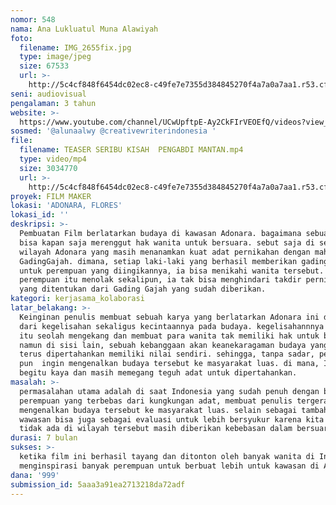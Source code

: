 ```yaml
---
nomor: 548
nama: Ana Lukluatul Muna Alawiyah
foto:
  filename: IMG_2655fix.jpg
  type: image/jpeg
  size: 67533
  url: >-
    http://5c4cf848f6454dc02ec8-c49fe7e7355d384845270f4a7a0a7aa1.r53.cf2.rackcdn.com/00f4f5ab-5490-43a5-bdaa-559a798d9627/IMG_2655fix.jpg
seni: audiovisual
pengalaman: 3 tahun
website: >-
  https://www.youtube.com/channel/UCwUpftpE-Ay2CkFIrVEOEfQ/videos?view_as=subscriber
sosmed: '@alunaalwy @creativewriterindonesia '
file:
  filename: TEASER SERIBU KISAH  PENGABDI MANTAN.mp4
  type: video/mp4
  size: 3034770
  url: >-
    http://5c4cf848f6454dc02ec8-c49fe7e7355d384845270f4a7a0a7aa1.r53.cf2.rackcdn.com/c1ab98f0-019a-436b-80d1-8f102dc2ab83/TEASER%20SERIBU%20KISAH%20%20PENGABDI%20MANTAN.mp4
proyek: FILM MAKER
lokasi: 'ADONARA, FLORES'
lokasi_id: ''
deskripsi: >-
  Pembuatan Film berlatarkan budaya di kawasan Adonara. bagaimana sebuah sistem
  bisa kapan saja merenggut hak wanita untuk bersuara. sebut saja di sebuah
  wilayah Adonara yang masih menanamkan kuat adat pernikahan dengan mahar
  GadingGajah. dimana, setiap laki-laki yang berhasil memberikan gading gajah
  untuk perempuan yang diingikannya, ia bisa menikahi wanita tersebut. meski
  perempuan itu menolak sekalipun, ia tak bisa menghindari takdir pernikahan
  yang ditentukan dari Gading Gajah yang sudah diberikan. 
kategori: kerjasama_kolaborasi
latar_belakang: >-
  Keinginan penulis membuat sebuah karya yang berlatarkan Adonara ini dimulai
  dari kegelisahan sekaligus kecintaannya pada budaya. kegelisahannnya budaya
  itu seolah mengekang dan membuat para wanita tak memiliki hak untuk bersuara.
  namun di sisi lain, sebuah kebanggaan akan keanekaragaman budaya yang masih
  terus dipertahankan memiliki nilai sendiri. sehingga, tanpa sadar, penulis
  pun  ingin mengenalkan budaya tersebut ke masyarakat luas. di mana, Indonesia
  begitu kaya dan masih memegang teguh adat untuk dipertahankan. 
masalah: >-
  permasalahan utama adalah di saat Indonesia yang sudah penuh dengan banyaknya
  perempuan yang terbebas dari kungkungan adat, membuat penulis tergerak ingin
  mengenalkan budaya tersebut ke masyarakat luas. selain sebagai tambahan
  wawasan bisa juga sebagai evaluasi untuk lebih bersyukur karena kita yang
  tidak ada di wilayah tersebut masih diberikan kebebasan dalam bersuara. 
durasi: 7 bulan
sukses: >-
  ketika film ini berhasil tayang dan ditonton oleh banyak wanita di Indonesia. 
  menginspirasi banyak perempuan untuk berbuat lebih untuk kawasan di Adonara.
dana: '999'
submission_id: 5aaa3a91ea2713218da72adf
---
```

